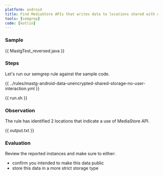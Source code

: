 ```yaml
---
platform: android
title: Find MediaStore APIs that writes data to locations shared with other apps
tools: [semgrep]
code: [kotlin]
---
```


### Sample

{{ MastgTest_reversed.java }}

### Steps

Let's run our semgrep rule against the sample code.

{{ ../rules/mastg-android-data-unencrypted-shared-storage-no-user-interaction.yml }}

{{ run.sh }}

### Observation

The rule has identified 2 locations that indicate a use of MediaStore API.

{{ output.txt }}

### Evaluation

Review the reported instances and make sure to either:

- confirm you intended to make this data public
- store this data in a more strict storage type
